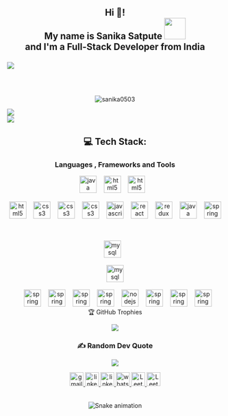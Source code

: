 <h2 align="center">Hi 👋! </br> My name is Sanika Satpute <img src="https://media.giphy.com/media/QTfX9Ejfra3ZmNxh6B/source.gif" width="50"></br> and  I'm a  Full-Stack Developer from India 

</h2>

###
![](https://github-readme-stats.vercel.app/api/top-langs/?username=sanika0503&theme=onedark&hide_border=false&include_all_commits=false&count_private=false&layout=compact)

  </br></br>
<!-- ![](https://github-readme-stats.vercel.app/api?username=artichaple&theme=onedark&hide_border=false&include_all_commits=false&count_private=false)<br/>
![](https://nirzak-streak-stats.vercel.app/?user=artichaple&theme=onedark&hide_border=false)<br/>
![](https://github-readme-stats.vercel.app/api/top-langs/?username=artichaple&theme=onedark&hide_border=false&include_all_commits=false&count_private=false&layout=compact)
 -->
<p align="center"> <img src="https://komarev.com/ghpvc/?username=sanika0503&label=Profile%20views&color=0e75b6&style=flat" alt="sanika0503" /> </p>
</div>

![](https://github-readme-stats.vercel.app/api?username=sanika0503&theme=onedark&hide_border=false&include_all_commits=false&count_private=false)<br/>
![](https://nirzak-streak-stats.vercel.app/?user=sanika0503&theme=onedark&hide_border=false)

<div align="center">
  <h2>💻 Tech Stack: </h2>
  <h3>Languages , Frameworks and Tools</h3>
  
   <img src="https://cdn.jsdelivr.net/gh/devicons/devicon/icons/java/java-original.svg" height="40" alt="java logo"  />
  <img width="9" />

  <img src="https://cdn.jsdelivr.net/gh/devicons/devicon/icons/react/react-original.svg" height="40" alt="html5 logo"  />
  <img width="9" />
  <img src="https://cdn.worldvectorlogo.com/logos/python-5.svg" height="40" alt="html5 logo"  />
  <img width="9" />
  </br></br>
  <img src="https://cdn.jsdelivr.net/gh/devicons/devicon/icons/html5/html5-original.svg" height="40" alt="html5 logo"  />
  <img width="9" />
  <img src="https://cdn.jsdelivr.net/gh/devicons/devicon/icons/css3/css3-original.svg" height="40" alt="css3 logo"  />
  <img width="9" />

   <img src="https://upload.wikimedia.org/wikipedia/commons/b/b2/Bootstrap_logo.svg" height="40" alt="css3 logo"  />
  <img width="9" />
   <img src="https://icon.icepanel.io/Technology/svg/Tailwind-CSS.svg" height="40" alt="css3 logo"  />
  <img width="9" />
  <img src="https://cdn.jsdelivr.net/gh/devicons/devicon/icons/javascript/javascript-original.svg" height="40" alt="javascript logo"  />
  <img width="9" />
  <img src="https://cdn.jsdelivr.net/gh/devicons/devicon/icons/react/react-original.svg" height="40" alt="react logo"  />
  <img width="9" />
  <img src="https://cdn.jsdelivr.net/gh/devicons/devicon/icons/redux/redux-original.svg" height="40" alt="redux logo"  />
  <img width="9" />
  <img src="https://vectorwiki.com/images/gPR02__hibernate.svg" height="40" alt="java logo"  />
  <img width="9" />
 
  <img src="https://cdn.jsdelivr.net/gh/devicons/devicon/icons/spring/spring-original.svg" height="40" alt="spring logo"  />

  
 </br></br>
  <img src="https://raw.githubusercontent.com/gilbarbara/logos/main/logos/mysql.svg" height="40" alt="mysql logo"  />
  <img width="9" />
  
   <img src="https://upload.wikimedia.org/wikipedia/commons/9/93/MongoDB_Logo.svg" height="40" alt="mysql logo"  />
 </br></br>
  <img width="9" />
  <img src="https://upload.wikimedia.org/wikipedia/commons/9/9a/Visual_Studio_Code_1.35_icon.svg" height="40" alt="spring logo"  />
   <img width="9" />
  <img src="https://icon.icepanel.io/Technology/svg/Vite.js.svg" height="40" alt="spring logo"  />
   <img width="9" />
  <img src="https://upload.wikimedia.org/wikipedia/commons/9/9c/IntelliJ_IDEA_Icon.svg" height="40" alt="spring logo"  />
   <img width="9" />
  <img src="https://icon.icepanel.io/Technology/svg/Apache-Maven.svg" height="40" alt="spring logo"  />
   <img width="9" />
   
  <img src="https://cdn.jsdelivr.net/gh/devicons/devicon/icons/nodejs/nodejs-original.svg" height="40" alt="nodejs logo"  />
  <img width="9" />
  <img src="https://icon.icepanel.io/Technology/svg/DBeaver.svg" height="40" alt="spring logo"  />
   <img width="9" />
  <img src="https://www.svgviewer.dev/static-svgs/14366/postman-icon.svg" height="40" alt="spring logo"  />
   <img width="9" />
  <img src="https://raw.githubusercontent.com/benc-uk/icon-collection/master/logos/git.svg" height="40" alt="spring logo"  />
 
</div>



<div align="center"> 
 🏆 GitHub Trophies
  
![](https://github-profile-trophy.vercel.app/?username=sanika0503&theme=radical&no-frame=true&no-bg=false&margin-w=4)

### ✍️ Random Dev Quote
![](https://quotes-github-readme.vercel.app/api?type=horizontal&theme=radical)


</div>
<!-- Proudly created with GPRM ( https://gprm.itsvg.in ) -->




<div align="center">
  <a href="mailto:sanikabsatpute@gmail.com" target="_blank">
    <img src="https://img.shields.io/static/v1?message=Gmail&logo=gmail&label=&color=D14836&logoColor=white&labelColor=&style=for-the-badge" height="32" alt="gmail logo"  />
  </a>
  <a href="https://www.linkedin.com/in/sanika-satpute05/" target="_blank">
    <img src="https://img.shields.io/static/v1?message=LinkedIn&logo=Linkedin&label=&color=0077B5&logoColor=white&labelColor=&style=for-the-badge" height="32" alt="linkedin logo"  />
  </a>
  <a href="https://www.instagram.com/sanika_7pute/" target="_blank">
    <img src="https://img.shields.io/static/v1?message=Instagram&logo=instagram&label=&color=C13584&logoColor=white&labelColor=&style=for-the-badge" height="32" alt="linkedin logo"  />
  </a>
  <a href="https://wa.me/8847732237" target="_blank">
    <img src="https://img.shields.io/static/v1?message=Whatsapp&logo=whatsapp&label=&color=25D366&logoColor=white&labelColor=&style=for-the-badge" height="32" alt="whatsapp logo"  />
  </a>
  <a href="https://x.com/" target="_blank">
    <img src="https://img.shields.io/static/v1?message=Twitter&logo=X&label=&color=black&logoColor=Black&labelColor=&style=for-the-badge" height="32" alt="Leetcode logo"  />
  </a>
  <a href="https://leetcode.com/u/sanika_satpute/" target="_blank">
    <img src="https://img.shields.io/static/v1?message=Leetcode&logo=Leetcode&label=&color=404040&logoColor=white&labelColor=&style=for-the-badge" height="32" alt="Leetcode logo"  />
  </a>
  
  
</div>
</br></br>
<center><img src="https://profile-readme-generator.com/assets/snake.svg" alt="Snake animation" /></center>



